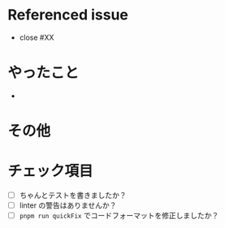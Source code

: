 # Referenced issue

<!-- 関連Issueがあれば -->

- close #XX

# やったこと

<!-- このPRで実施した事項を並べる -->

-

# その他

<!-- 注意事項など -->

# チェック項目

- [ ] ちゃんとテストを書きましたか？
- [ ] linter の警告はありませんか？
- [ ] `pnpm run quickFix` でコードフォーマットを修正しましたか？
